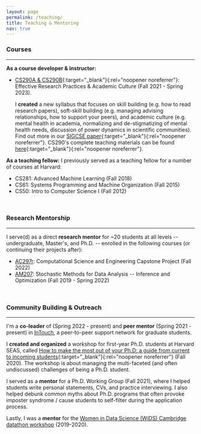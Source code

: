 ```yaml
---
layout: page
permalink: /teaching/
title: Teaching & Mentoring
nav: true
---
```



### Courses

<hr/>

**As a course developer & instructor:** 
* [CS290A & CS290B](https://yanivyacoby.github.io/harvard-cs290/){:target="_blank"}{:rel="noopener noreferrer"}: Effective Research Practices & Academic Culture (Fall 2021 - Spring 2023).

  I **created** a new syllabus that focuses on skill building (e.g. how to read research papers), soft-skill building (e.g. managing advising relationships, how to support your peers), and academic culture (e.g. mental health in academia, normalizing and de-stigmatizing of mental health needs, discussion of power dynamics in scientific communities). Find out more in our [SIGCSE paper](https://arxiv.org/abs/2208.12650){:target="_blank"}{:rel="noopener noreferrer"}. CS290's complete teaching materials can be found [here](https://yanivyacoby.github.io/harvard-cs290-teaching-materials){:target="_blank"}{:rel="noopener noreferrer"}.

**As a teaching fellow:** I previously served as a teaching fellow for a number of courses at Harvard:
* CS281: Advanced Machine Learning (Fall 2018)
* CS61: Systems Programming and Machine Organization (Fall 2015)
* CS50: Intro to Computer Science I (Fall 2012)

<br/>

### Research Mentorship

<hr/>

I serve(d) as a direct **research mentor** for ~20 students at all levels -- undergraduate, Master's, and Ph.D. -- enrolled in the following courses (or continuing their projects after):
* [AC297r](https://www.capstone.iacs.seas.harvard.edu/): Computational Science and Engineering Capstone Project (Fall 2022)
* [AM207](https://onefishy.github.io/am207/): Stochastic Methods for Data Analysis -- Inference and Optimization (Fall 2019 - Spring 2022)


<br/>

### Community Building & Outreach

<hr/>

I'm a **co-leader** of (Spring 2022 - present) and **peer mentor** (Spring 2021 - present) in [InTouch](https://intouch.seas.harvard.edu/), a peer-to-peer support network for graduate students.

I **created and organized** a workshop for first-year Ph.D. students at Harvard SEAS, called [How to make the most out of your Ph.D: a guide from current to incoming students](https://yanivyacoby.github.io/a-guide-to-your-phd/guide.html){:target="_blank"}{:rel="noopener noreferrer"} (Fall 2020). The workshop is about managing the multi-faceted (and often undiscussed) challenges of being a Ph.D. student. 

I served as a **mentor** for a Ph.D. Working Group (Fall 2021), where I helped students write personal statements, CVs, and practice interviewing. I also helped debunk common myths about Ph.D. programs that often provoke imposter syndrome / cause students to self-filter during the application process.

Lastly, I was a **mentor** for the [Women in Data Science (WiDS) Cambridge datathon workshop](https://onefishy.github.io/wids_datathon/) (2019-2020). 

